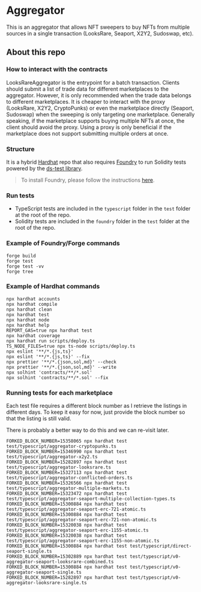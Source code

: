# Aggregator

This is an aggregator that allows NFT sweepers to buy NFTs from multiple sources in a single transaction (LooksRare, Seaport, X2Y2, Sudoswap, etc).

## About this repo

### How to interact with the contracts

LooksRareAggregator is the entrypoint for a batch transaction. Clients should submit a list of trade data for different marketplaces to the aggregator. However, it is only recommended when the trade data belongs to different marketplaces. It is cheaper to interact with the proxy (LooksRare, X2Y2, CryptoPunks) or even the marketplace directly (Seaport, Sudoswap) when the sweeping is only targeting one marketplace.
Generally speaking, if the marketplace supports buying multiple NFTs at once, the client should avoid the proxy. Using a proxy is only beneficial if the marketplace does not support submitting multiple orders at once.

### Structure

It is a hybrid [Hardhat](https://hardhat.org/) repo that also requires [Foundry](https://book.getfoundry.sh/index.html) to run Solidity tests powered by the [ds-test library](https://github.com/dapphub/ds-test/).

> To install Foundry, please follow the instructions [here](https://book.getfoundry.sh/getting-started/installation.html).

### Run tests

- TypeScript tests are included in the `typescript` folder in the `test` folder at the root of the repo.
- Solidity tests are included in the `foundry` folder in the `test` folder at the root of the repo.

### Example of Foundry/Forge commands

```shell
forge build
forge test
forge test -vv
forge tree
```

### Example of Hardhat commands

```shell
npx hardhat accounts
npx hardhat compile
npx hardhat clean
npx hardhat test
npx hardhat node
npx hardhat help
REPORT_GAS=true npx hardhat test
npx hardhat coverage
npx hardhat run scripts/deploy.ts
TS_NODE_FILES=true npx ts-node scripts/deploy.ts
npx eslint '**/*.{js,ts}'
npx eslint '**/*.{js,ts}' --fix
npx prettier '**/*.{json,sol,md}' --check
npx prettier '**/*.{json,sol,md}' --write
npx solhint 'contracts/**/*.sol'
npx solhint 'contracts/**/*.sol' --fix
```

### Running tests for each marketplace

Each test file requires a different block number as I retrieve the listings in different days.
To keep it easy for now, just provide the block number so that the listing is still valid.

There is probably a better way to do this and we can re-visit later.

```shell
FORKED_BLOCK_NUMBER=15358065 npx hardhat test test/typescript/aggregator-cryptopunks.ts
FORKED_BLOCK_NUMBER=15346990 npx hardhat test test/typescript/aggregator-x2y2.ts
FORKED_BLOCK_NUMBER=15282897 npx hardhat test test/typescript/aggregator-looksrare.ts
FORKED_BLOCK_NUMBER=15327113 npx hardhat test test/typescript/aggregator-conflicted-orders.ts
FORKED_BLOCK_NUMBER=15326566 npx hardhat test test/typescript/aggregator-multiple-markets.ts
FORKED_BLOCK_NUMBER=15323472 npx hardhat test test/typescript/aggregator-seaport-multiple-collection-types.ts
FORKED_BLOCK_NUMBER=15300884 npx hardhat test test/typescript/aggregator-seaport-erc-721-atomic.ts
FORKED_BLOCK_NUMBER=15300884 npx hardhat test test/typescript/aggregator-seaport-erc-721-non-atomic.ts
FORKED_BLOCK_NUMBER=15320038 npx hardhat test test/typescript/aggregator-seaport-erc-1155-atomic.ts
FORKED_BLOCK_NUMBER=15320038 npx hardhat test test/typescript/aggregator-seaport-erc-1155-non-atomic.ts
FORKED_BLOCK_NUMBER=15300884 npx hardhat test test/typescript/direct-seaport-single.ts
FORKED_BLOCK_NUMBER=15302889 npx hardhat test test/typescript/v0-aggregator-seaport-looksrare-combined.ts
FORKED_BLOCK_NUMBER=15300884 npx hardhat test test/typescript/v0-aggregator-seaport-single.ts
FORKED_BLOCK_NUMBER=15282897 npx hardhat test test/typescript/v0-aggregator-looksrare-single.ts
```
